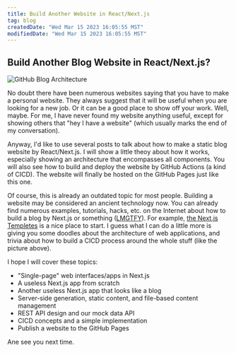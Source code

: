 ```yaml
---
title: Build Another Website in React/Next.js
tag: blog
createdDate: "Wed Mar 15 2023 16:05:55 MST"
modifiedDate: "Wed Mar 15 2023 16:05:55 MST"
---
```


## Build Another Blog Website in React/Next.js?

![GitHub Blog Architecture](/img/arch_blog_nextjs.png)

No doubt there have been numerous websites saying that you have to make a personal website. They always suggest that it will be useful when you are looking for a new job. Or it can be a good place to show off your work. Well, maybe. For me, I have never found my website anything useful, except for showing others that "hey I have a website" (which usually marks the end of my conversation).

Anyway, I'd like to use several posts to talk about how to make a static blog website by React/Next.js. I will show a little theoy about how it works, especially showing an architecture that encompasses all components. You will also see how to build and deploy the website by GitHub Actions (a kind of CICD). The website will finally be hosted on the GitHub Pages just like this one.

Of course, this is already an outdated topic for most people. Building a website may be considered an ancient technology now. You can already find numerous examples, tutorials, hacks, etc. on the Internet about how to build a blog by Next.js or something ([LMGTFY](https://www.google.com/search?q=how+to+build+a+website+with+react+and+nextjs)). For example, [the Next.js Templetes](https://vercel.com/templates/next.js) is a nice place to start. I guess what I can do a little more is giving you some doodles about the architecture of web applications, and trivia about how to build a CICD process around the whole stuff (like the picture above).

I hope I will cover these topics:

* "Single-page" web interfaces/apps in Next.js
* A useless Next.js app from scratch
* Another useless Next.js app that looks like a blog
* Server-side generation, static content, and file-based content management
* REST API design and our mock data API
* CICD concepts and a simple implementation
* Publish a website to the GitHub Pages

Ane see you next time.
